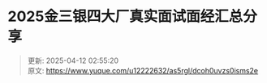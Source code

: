 # 2025金三银四大厂真实面试面经汇总分享



> 更新: 2025-04-12 02:55:20  
> 原文: <https://www.yuque.com/u12222632/as5rgl/dcoh0uvzs0isms2e>
